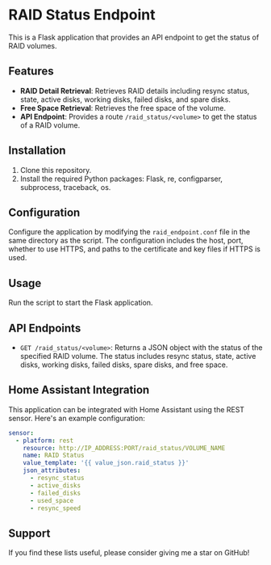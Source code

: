# RAID Status Endpoint

This is a Flask application that provides an API endpoint to get the status of RAID volumes.

## Features

- **RAID Detail Retrieval**: Retrieves RAID details including resync status, state, active disks, working disks, failed disks, and spare disks.
- **Free Space Retrieval**: Retrieves the free space of the volume.
- **API Endpoint**: Provides a route `/raid_status/<volume>` to get the status of a RAID volume.

## Installation

1. Clone this repository.
2. Install the required Python packages: Flask, re, configparser, subprocess, traceback, os.

## Configuration

Configure the application by modifying the `raid_endpoint.conf` file in the same directory as the script. The configuration includes the host, port, whether to use HTTPS, and paths to the certificate and key files if HTTPS is used.

## Usage

Run the script to start the Flask application.

## API Endpoints

- `GET /raid_status/<volume>`: Returns a JSON object with the status of the specified RAID volume. The status includes resync status, state, active disks, working disks, failed disks, spare disks, and free space.

## Home Assistant Integration

This application can be integrated with Home Assistant using the REST sensor. Here's an example configuration:

```yaml
sensor:
  - platform: rest
    resource: http://IP_ADDRESS:PORT/raid_status/VOLUME_NAME
    name: RAID Status
    value_template: '{{ value_json.raid_status }}'
    json_attributes:
      - resync_status
      - active_disks
      - failed_disks
      - used_space
      - resync_speed
```
## Support

If you find these lists useful, please consider giving me a star on GitHub!
